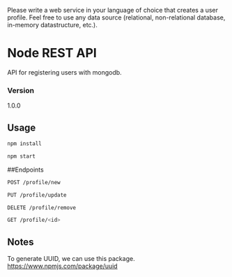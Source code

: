 Please write a web service in your language of choice that creates a user profile. Feel free to use any data source (relational, non-relational database, in-memory datastructure, etc.).

# Node REST API

API for registering users with mongodb.

### Version
1.0.0

## Usage

```bash
npm install
```

```bash
npm start
```

##Endpoints
```bash
POST /profile/new
```

```bash
PUT /profile/update
```

```bash
DELETE /profile/remove
```

```bash
GET /profile/<id>
```

## Notes

To generate UUID, we can use this package. https://www.npmjs.com/package/uuid
